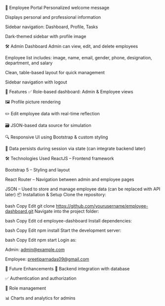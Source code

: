 🔐 Employee Portal
Personalized welcome message

Displays personal and professional information

Sidebar navigation: Dashboard, Profile, Tasks

Dark-themed sidebar with profile image


🛠️ Admin Dashboard
Admin can view, edit, and delete employees

Employee list includes: image, name, email, gender, phone, designation, department, and salary

Clean, table-based layout for quick management

Sidebar navigation with logout


🚀 Features
✅ Role-based dashboard: Admin & Employee views

🖼️ Profile picture rendering

✏️ Edit employee data with real-time reflection

🗃️ JSON-based data source for simulation

🔍 Responsive UI using Bootstrap & custom styling

💾 Data persists during session via state (can integrate backend later)

🛠️ Technologies Used
ReactJS – Frontend framework

Bootstrap 5 – Styling and layout

React Router – Navigation between admin and employee pages

JSON – Used to store and manage employee data (can be replaced with API later)
📦 Installation & Setup
Clone the repository:

bash
Copy
Edit
git clone https://github.com/yourusername/employee-dashboard.git
Navigate into the project folder:

bash
Copy
Edit
cd employee-dashboard
Install dependencies:

bash
Copy
Edit
npm install
Start the development server:

bash
Copy
Edit
npm start
Login as:

Admin: admin@example.com

Employee: preetiparnadas09@gmail.com

📌 Future Enhancements
🔐 Backend integration with database

✅ Authentication and authorization

📁 Role management

📊 Charts and analytics for admins

